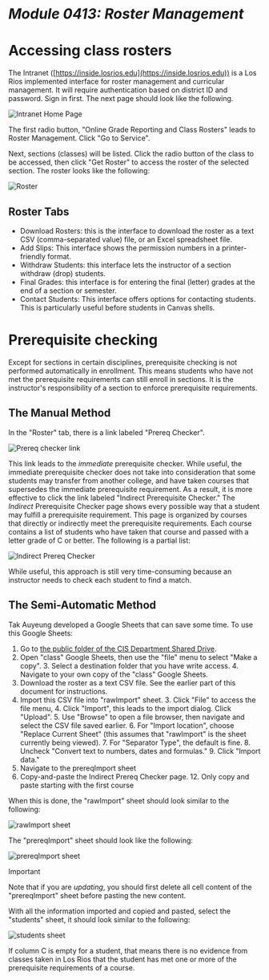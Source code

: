 # _Module 0413: Roster Management_

# Accessing class rosters

The Intranet ([https://inside.losrios.edu](https://inside.losrios.edu)) is a Los Rios implemented interface for roster management and curricular management. It will require authentication based on district ID and password. Sign in first. The next page should look like the following.

![Intranet Home Page](intranetHome.png)

The first radio button, "Online Grade Reporting and Class Rosters" leads to Roster Management. Click "Go to Service".

Next, sections (classes) will be listed. Click the radio button of the class to be accessed, then click "Get Roster" to access the roster of the selected section. The roster looks like the following:

![Roster](roster.png)

## Roster Tabs

* Download Rosters: this is the interface to download the roster as a text CSV (comma-separated value) file, or an Excel spreadsheet file.
* Add Slips: This interface shows the permission numbers in a printer-friendly format.
* Withdraw Students: this interface lets the instructor of a section withdraw (drop) students.
* Final Grades: this interface is for entering the final (letter) grades at the end of a section or semester.
* Contact Students: This interface offers options for contacting students. This is particularly useful before students in Canvas shells.

# Prerequisite checking

Except for sections in certain disciplines, prerequisite checking is not performed automatically in enrollment. This means students who have not met the prerequisite requirements can still enroll in sections. It is the instructor's responsibility of a section to enforce prerequisite requirements.

## The Manual Method

In the "Roster" tab, there is a link labeled "Prereq Checker".

![Prereq checker link](prereqCheckerLink.png)

This link leads to the *immediate* prerequisite checker. While useful, the immediate prerequisite checker does not take into consideration that some students may transfer from another college, and have taken courses that supersedes the immediate prerequisite requirement. As a result, it is more effective to click the link labeled "Indirect Prerequisite Checker." The *Indirect* Prerequisite Checker page shows every possible way that a student may fulfill a prerequisite requirement. This page is organized by courses that directly or indirectly meet the prerequisite requirements. Each course contains a list of students who have taken that course and passed with a letter grade of C or better. The following is a partial list:

![Indirect Prereq Checker](indirectPrereqChecker.png)

While useful, this approach is still very time-consuming because an instructor needs to check each student to find a match.

## The Semi-Automatic Method

Tak Auyeung developed a Google Sheets that can save some time. To use this Google Sheets:

1.  Go to [the public folder of the CIS Department Shared Drive](https://drive.google.com/drive/folders/1ovfVdLY5A7sy3VInp90tqKkoYRlMU37Z?usp=drive_link).
2.  Open "class" Google Sheets, then use the "file" menu to select "Make a copy".
    3.  Select a destination folder that you have write access.
    4.  Navigate to your own copy of the "class" Google Sheets.
1.  Download the roster as a text CSV file. See the earlier part of this document for instructions.
2.  Import this CSV file into "rawImport" sheet.
    3.  Click "File" to access the file menu,
    4.  Click "Import", this leads to the import dialog. Click "Upload".
    5.  Use "Browse" to open a file browser, then navigate and select the CSV file saved earlier.
    6.  For "Import location", choose "Replace Current Sheet" (this assumes that "rawImport" is the sheet currently being viewed).
    7.  For "Separator Type", the default is fine.
    8.  Uncheck "Convert text to numbers, dates and formulas."
    9.  Click "Import data."
10. Navigate to the prereqImport sheet
11. Copy-and-paste the Indirect Prereq Checker page.
    12. Only copy and paste starting with the first course

When this is done, the "rawImport" sheet should look similar to the following:

![rawImport sheet](rawImport.png)

The "prereqImport" sheet should look like the following:

![prereqImport sheet](prereqImport.png)

> [!Important]
>
> Note that if you are *updating*, you should first delete all cell content of the "prereqImport" sheet before pasting the new content.

With all the information imported and copied and pasted, select the "students" sheet, it should look similar to the following:

![students sheet](students.png)

If column C is empty for a student, that means there is no evidence from classes taken in Los Rios that the student has met one or more of the prerequisite requirements of a course.

